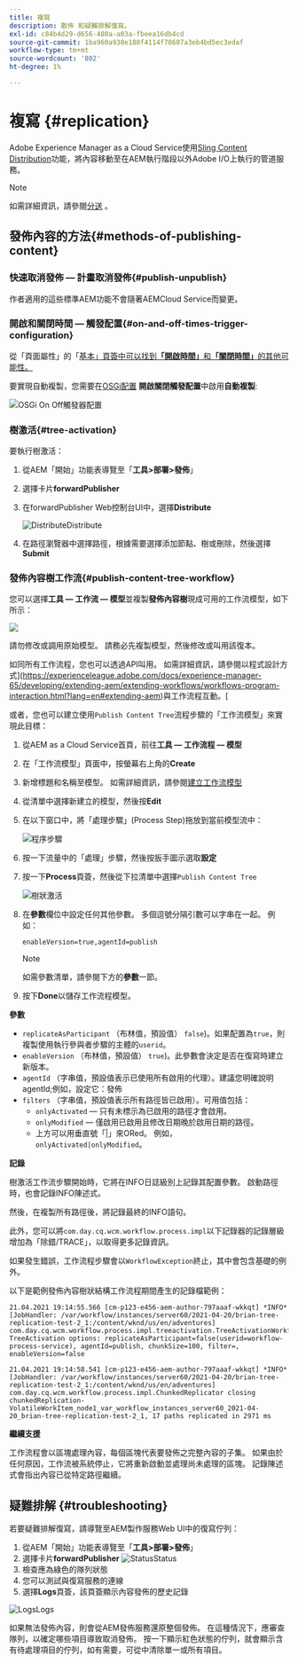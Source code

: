 ```yaml
---
title: 複寫
description: 散佈 和疑難排解復寫。
exl-id: c84b4d29-d656-480a-a03a-fbeea16db4cd
source-git-commit: 1ba960a930e180f4114f78607a3eb4bd5ec3edaf
workflow-type: tm+mt
source-wordcount: '802'
ht-degree: 1%

---
```


# 複寫 {#replication}

Adobe Experience Manager as a Cloud Service使用[Sling Content Distribution](https://sling.apache.org/documentation/bundles/content-distribution.html)功能，將內容移動至在AEM執行階段以外Adobe I/O上執行的管道服務。

>[!NOTE]
>
>如需詳細資訊，請參閱[分送](/help/core-concepts/architecture.md#content-distribution) 。

## 發佈內容的方法{#methods-of-publishing-content}

### 快速取消發佈 — 計畫取消發佈{#publish-unpublish}

作者適用的這些標準AEM功能不會隨著AEMCloud Service而變更。

### 開啟和關閉時間 — 觸發配置{#on-and-off-times-trigger-configuration}

從「頁面屬性」的「[基本」頁簽中可以找到&#x200B;**「開啟時間」**&#x200B;和&#x200B;**「關閉時間」**&#x200B;的其他可能性。](/help/sites-cloud/authoring/fundamentals/page-properties.md#basic)

要實現自動複製，您需要在[OSGi配置](/help/implementing/deploying/configuring-osgi.md) **開啟關閉觸發配置**&#x200B;中啟用&#x200B;**自動複製**:

![OSGi On Off觸發器配置](/help/operations/assets/replication-on-off-trigger.png)

### 樹激活{#tree-activation}

要執行樹激活：

1. 從AEM「開始」功能表導覽至「**工具>部署>發佈**」
2. 選擇卡片&#x200B;**forwardPublisher**
3. 在forwardPublisher Web控制台UI中，選擇&#x200B;**Distribute**

   ![](assets/distribute.png "DistributeDistribute")
4. 在路徑瀏覽器中選擇路徑，根據需要選擇添加節點、樹或刪除，然後選擇&#x200B;**Submit**

### 發佈內容樹工作流{#publish-content-tree-workflow}

您可以選擇&#x200B;**工具 — 工作流 — 模型**&#x200B;並複製&#x200B;**發佈內容樹**&#x200B;現成可用的工作流模型，如下所示：

![](/help/operations/assets/publishcontenttreeworkflow.png)

請勿修改或調用原始模型。 請務必先複製模型，然後修改或叫用該復本。

如同所有工作流程，您也可以透過API叫用。 如需詳細資訊，請參閱以程式設計方式](https://experienceleague.adobe.com/docs/experience-manager-65/developing/extending-aem/extending-workflows/workflows-program-interaction.html?lang=en#extending-aem)與工作流程互動。[

或者，您也可以建立使用`Publish Content Tree`流程步驟的「工作流模型」來實現此目標：

1. 從AEM as a Cloud Service首頁，前往&#x200B;**工具 — 工作流程 — 模型**
1. 在「工作流模型」頁面中，按螢幕右上角的&#x200B;**Create**
1. 新增標題和名稱至模型。 如需詳細資訊，請參閱[建立工作流模型](https://experienceleague.adobe.com/docs/experience-manager-65/developing/extending-aem/extending-workflows/workflows-models.html)
1. 從清單中選擇新建立的模型，然後按&#x200B;**Edit**
1. 在以下窗口中，將「處理步驟」(Process Step)拖放到當前模型流中：

   ![程序步驟](/help/operations/assets/processstep.png)

1. 按一下流量中的「處理」步驟，然後按扳手圖示選取&#x200B;**設定**
1. 按一下&#x200B;**Process**&#x200B;頁簽，然後從下拉清單中選擇`Publish Content Tree`

   ![樹狀激活](/help/operations/assets/newstep.png)

1. 在&#x200B;**參數**&#x200B;欄位中設定任何其他參數。 多個逗號分隔引數可以字串在一起。 例如：

   `enableVersion=true,agentId=publish`


   >[!NOTE]
   >
   >如需參數清單，請參閱下方的&#x200B;**參數**&#x200B;一節。

1. 按下&#x200B;**Done**&#x200B;以儲存工作流程模型。

**參數**

* `replicateAsParticipant` （布林值，預設值） `false`)。如果配置為`true`，則複製使用執行參與者步驟的主體的`userid`。
* `enableVersion` （布林值，預設值） `true`)。此參數會決定是否在復寫時建立新版本。
* `agentId` （字串值，預設值表示已使用所有啟用的代理）。建議您明確說明agentId;例如，設定它：發佈
* `filters` （字串值，預設值表示所有路徑皆已啟用）。可用值包括：
   * `onlyActivated`  — 只有未標示為已啟用的路徑才會啟用。
   * `onlyModified`  — 僅啟用已啟用且修改日期晚於啟用日期的路徑。
   * 上方可以用垂直號「|」來ORed。 例如， `onlyActivated|onlyModified`。

**記錄**

樹激活工作流步驟開始時，它將在INFO日誌級別上記錄其配置參數。 啟動路徑時，也會記錄INFO陳述式。

然後，在複製所有路徑後，將記錄最終的INFO語句。

此外，您可以將`com.day.cq.wcm.workflow.process.impl`以下記錄器的記錄層級增加為「除錯/TRACE」，以取得更多記錄資訊。

如果發生錯誤，工作流程步驟會以`WorkflowException`終止，其中會包含基礎的例外。

以下是範例發佈內容樹狀結構工作流程期間產生的記錄檔範例：

```
21.04.2021 19:14:55.566 [cm-p123-e456-aem-author-797aaaf-wkkqt] *INFO* [JobHandler: /var/workflow/instances/server60/2021-04-20/brian-tree-replication-test-2_1:/content/wknd/us/en/adventures] com.day.cq.wcm.workflow.process.impl.treeactivation.TreeActivationWorkflowProcess TreeActivation options: replicateAsParticipant=false(userid=workflow-process-service), agentId=publish, chunkSize=100, filter=, enableVersion=false
```

```
21.04.2021 19:14:58.541 [cm-p123-e456-aem-author-797aaaf-wkkqt] *INFO* [JobHandler: /var/workflow/instances/server60/2021-04-20/brian-tree-replication-test-2_1:/content/wknd/us/en/adventures] com.day.cq.wcm.workflow.process.impl.ChunkedReplicator closing chunkedReplication-VolatileWorkItem_node1_var_workflow_instances_server60_2021-04-20_brian-tree-replication-test-2_1, 17 paths replicated in 2971 ms
```

**繼續支援**

工作流程會以區塊處理內容，每個區塊代表要發佈之完整內容的子集。 如果由於任何原因，工作流被系統停止，它將重新啟動並處理尚未處理的區塊。 記錄陳述式會指出內容已從特定路徑繼續。

## 疑難排解 {#troubleshooting}

若要疑難排解復寫，請導覽至AEM製作服務Web UI中的復寫佇列：

1. 從AEM「開始」功能表導覽至「**工具>部署>發佈**」
2. 選擇卡片&#x200B;**forwardPublisher**
   ![](assets/status.png "StatusStatus")
3. 檢查應為綠色的隊列狀態
4. 您可以測試與復寫服務的連線
5. 選擇&#x200B;**Logs**&#x200B;頁簽，該頁簽顯示內容發佈的歷史記錄

![](assets/logs.png "LogsLogs")

如果無法發佈內容，則會從AEM發佈服務還原整個發佈。
在這種情況下，應審查隊列，以確定哪些項目導致取消發佈。 按一下顯示紅色狀態的佇列，就會顯示含有待處理項目的佇列，如有需要，可從中清除單一或所有項目。
